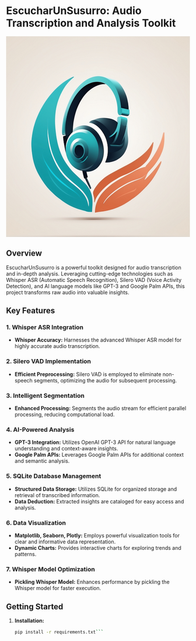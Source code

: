 # EscucharUnSusurro: Audio Transcription and Analysis Toolkit

![EscucharUnSusurro Logo](EscucharUnSusurro/susurro/logo.jpg)

## Overview

EscucharUnSusurro is a powerful toolkit designed for audio transcription and in-depth analysis. Leveraging cutting-edge technologies such as Whisper ASR (Automatic Speech Recognition), Silero VAD (Voice Activity Detection), and AI language models like GPT-3 and Google Palm APIs, this project transforms raw audio into valuable insights.

## Key Features

### 1. Whisper ASR Integration

- **Whisper Accuracy:** Harnesses the advanced Whisper ASR model for highly accurate audio transcription.
  
### 2. Silero VAD Implementation

- **Efficient Preprocessing:** Silero VAD is employed to eliminate non-speech segments, optimizing the audio for subsequent processing.

### 3. Intelligent Segmentation

- **Enhanced Processing:** Segments the audio stream for efficient parallel processing, reducing computational load.

### 4. AI-Powered Analysis

- **GPT-3 Integration:** Utilizes OpenAI GPT-3 API for natural language understanding and context-aware insights.
- **Google Palm APIs:** Leverages Google Palm APIs for additional context and semantic analysis.

### 5. SQLite Database Management

- **Structured Data Storage:** Utilizes SQLite for organized storage and retrieval of transcribed information.
- **Data Deduction:** Extracted insights are cataloged for easy access and analysis.

### 6. Data Visualization

- **Matplotlib, Seaborn, Plotly:** Employs powerful visualization tools for clear and informative data representation.
- **Dynamic Charts:** Provides interactive charts for exploring trends and patterns.

### 7. Whisper Model Optimization

- **Pickling Whisper Model:** Enhances performance by pickling the Whisper model for faster execution.

## Getting Started

1. **Installation:**
   ```bash
   pip install -r requirements.txt```




